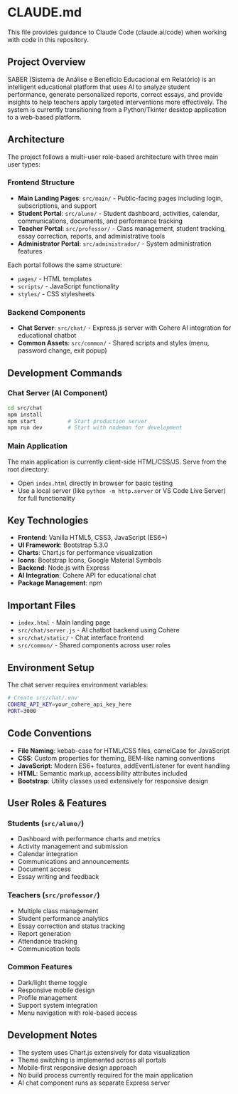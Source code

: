 # CLAUDE.md

This file provides guidance to Claude Code (claude.ai/code) when working with code in this repository.

## Project Overview

SABER (Sistema de Análise e Benefício Educacional em Relatório) is an intelligent educational platform that uses AI to analyze student performance, generate personalized reports, correct essays, and provide insights to help teachers apply targeted interventions more effectively. The system is currently transitioning from a Python/Tkinter desktop application to a web-based platform.

## Architecture

The project follows a multi-user role-based architecture with three main user types:

### Frontend Structure
- **Main Landing Pages**: `src/main/` - Public-facing pages including login, subscriptions, and support
- **Student Portal**: `src/aluno/` - Student dashboard, activities, calendar, communications, documents, and performance tracking
- **Teacher Portal**: `src/professor/` - Class management, student tracking, essay correction, reports, and administrative tools
- **Administrator Portal**: `src/administrador/` - System administration features

Each portal follows the same structure:
- `pages/` - HTML templates
- `scripts/` - JavaScript functionality 
- `styles/` - CSS stylesheets

### Backend Components
- **Chat Server**: `src/chat/` - Express.js server with Cohere AI integration for educational chatbot
- **Common Assets**: `src/common/` - Shared scripts and styles (menu, password change, exit popup)

## Development Commands

### Chat Server (AI Component)
```bash
cd src/chat
npm install
npm start          # Start production server
npm run dev        # Start with nodemon for development
```

### Main Application
The main application is currently client-side HTML/CSS/JS. Serve from the root directory:
- Open `index.html` directly in browser for basic testing
- Use a local server (like `python -m http.server` or VS Code Live Server) for full functionality

## Key Technologies

- **Frontend**: Vanilla HTML5, CSS3, JavaScript (ES6+)
- **UI Framework**: Bootstrap 5.3.0
- **Charts**: Chart.js for performance visualization 
- **Icons**: Bootstrap Icons, Google Material Symbols
- **Backend**: Node.js with Express
- **AI Integration**: Cohere API for educational chat
- **Package Management**: npm

## Important Files

- `index.html` - Main landing page
- `src/chat/server.js` - AI chatbot backend using Cohere
- `src/chat/static/` - Chat interface frontend
- `src/common/` - Shared components across user roles

## Environment Setup

The chat server requires environment variables:
```bash
# Create src/chat/.env
COHERE_API_KEY=your_cohere_api_key_here
PORT=3000
```

## Code Conventions

- **File Naming**: kebab-case for HTML/CSS files, camelCase for JavaScript
- **CSS**: Custom properties for theming, BEM-like naming conventions
- **JavaScript**: Modern ES6+ features, addEventListener for event handling
- **HTML**: Semantic markup, accessibility attributes included
- **Bootstrap**: Utility classes used extensively for responsive design

## User Roles & Features

### Students (`src/aluno/`)
- Dashboard with performance charts and metrics
- Activity management and submission
- Calendar integration
- Communications and announcements
- Document access
- Essay writing and feedback

### Teachers (`src/professor/`)
- Multiple class management
- Student performance analytics
- Essay correction and status tracking
- Report generation
- Attendance tracking
- Communication tools

### Common Features
- Dark/light theme toggle
- Responsive mobile design
- Profile management
- Support system integration
- Menu navigation with role-based access

## Development Notes

- The system uses Chart.js extensively for data visualization
- Theme switching is implemented across all portals
- Mobile-first responsive design approach
- No build process currently required for the main application
- AI chat component runs as separate Express server